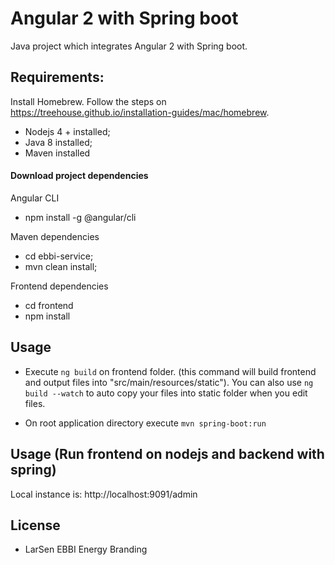 # Angular 2 with Spring boot

Java project which integrates Angular 2 with Spring boot.


## Requirements:

Install Homebrew. Follow the steps on 
  https://treehouse.github.io/installation-guides/mac/homebrew.


 * Nodejs 4 + installed;
 * Java 8 installed;
 * Maven installed


#### Download project dependencies


Angular CLI
  * npm install -g @angular/cli

Maven dependencies
  * cd ebbi-service;
  * mvn clean install;

Frontend dependencies
  * cd frontend
  * npm install


## Usage 

* Execute `ng build` on frontend folder. (this command will build frontend and output files 
into "src/main/resources/static"). You can also use `ng build --watch` to auto copy your files into static folder when you edit files.

* On root application directory execute `mvn spring-boot:run`


## Usage (Run frontend on nodejs and backend with spring)

Local instance is:
 http://localhost:9091/admin


## License

* LarSen EBBI Energy Branding
